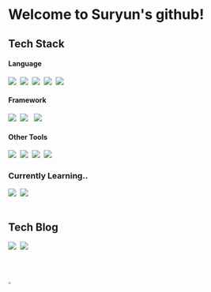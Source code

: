 <div align='left'>
  <h1>Welcome to Suryun's github!</h1>
  <div>
    <h2>Tech Stack</h2>
    <div>
      <h4>Language</h4>
      <img src="https://img.shields.io/badge/html5-FC582A.svg?style=for-the-badge&logo=html5&logoColor=white" />&nbsp 
      <img src="https://img.shields.io/badge/css3-1A90E6.svg?style=for-the-badge&logo=css3&logoColor=white" />&nbsp
      <img src="https://img.shields.io/badge/javascript-F7DF1E.svg?style=for-the-badge&logo=javascript&logoColor=20232a" />&nbsp
      <img src="https://img.shields.io/badge/Typescript-3178C6?style=for-the-badge&logo=typescript&logoColor=white" />&nbsp
      <img src="https://img.shields.io/badge/python-3776AB?style=for-the-badge&logo=python&logoColor=white" />&nbsp
      <h4>Framework</h4>
      <img src="https://img.shields.io/badge/react-20232a.svg?style=for-the-badge&logo=react&logoColor=61DAFB" />&nbsp
      <img src="https://img.shields.io/badge/react%20native-61DAFB?style=for-the-badge&logo=react&logoColor=black" /> &nbsp
      <img src="https://img.shields.io/badge/NextJS-000000?style=for-the-badge&logo=next.js&logoColor=white" />&nbsp
      <h4>Other Tools</h4>
      <img src="https://img.shields.io/badge/Firebase-FFCA28?style=for-the-badge&logo=firebase&logoColor=black" />&nbsp
      <img src="https://img.shields.io/badge/Docker-2496ED?style=for-the-badge&logo=docker&logoColor=white" />&nbsp
      <img src="https://img.shields.io/badge/git-691A99.svg?style=for-the-badge&logo=git&logoColor=white" />&nbsp
      <img src="https://img.shields.io/badge/github-181717.svg?style=for-the-badge&logo=github&logoColor=white" />&nbsp
    </div>
  </div>
  
  <!-- 기술 스택 -->
  <h3>Currently Learning..</h3>
  <div>
    <img src="https://img.shields.io/badge/Typescript-3178C6?style=for-the-badge&logo=typescript&logoColor=white" />&nbsp
    <img src="https://img.shields.io/badge/NextJS-000000?style=for-the-badge&logo=next.js&logoColor=white" />&nbsp
  </div>

  <br>
  <h2>Tech Blog</h2>
  <a href="https://velog.io/@tnfus916/posts"><img src="https://img.shields.io/badge/Velog-26EDB2.svg?style=for-the-badge&logo=velog&logoColor=white" /></a>&nbsp
  <a href="https://subaks.tistory.com/category/%EC%BD%94%ED%85%8C%20%EC%A4%80%EB%B9%84"><img src="https://img.shields.io/badge/Tistory-000000.svg?style=for-the-badge&logo=tistory&logoColor=white" /></a>&nbsp
  
  <br><br>
  <!-- GitHub Stats -->
  <div style="display: flex; flex-direction: column;">
    <div style="display: flex; width: 30%;">
  <!--     <img src="https://github-readme-stats.vercel.app/api?username=tnfus916&show_icons=true&theme=default#gh-light-mode-only" width="48%" /> -->
      <a href="https://github.com/anuraghazra/github-readme-stats">
        <img src="https://github-readme-stats.vercel.app/api/top-langs/?username=tnfus916&layout=compact&theme=light" width="48%" />
      </a>
    </div>
  </div>

</div>

